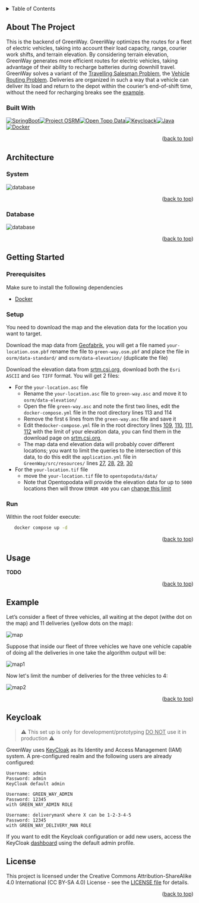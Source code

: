 <a name="readme-top"></a>

<div>
<details>
  <summary>Table of Contents</summary>
  <ol>
    <li>
      <a href="#about-the-project">About The Project</a>
      <ul>
        <li><a href="#built-with">Built With</a></li>
      </ul>
    </li>
    <li>
     <a href="#architecture">Architecture</a>
      <ul>
        <li><a href="#system">System</a></li>
        <li><a href="#database">Database</a></li>
      </ul>
    </li>
    <li>
      <a href="#getting-started">Getting Started</a>
      <ul>
        <li><a href="#prerequisites">Prerequisites</a></li>
        <li><a href="#setup">Setup</a></li>
        <li><a href="#run">Run</a></li>
      </ul>
    </li>
    <li><a href="#usage">Usage</a></li>
    <li><a href="#example">Example</a></li>
    <li><a href="#keycloak">Keycloak</a></li>
    <li>
     <a href="#license">License</a>
    </li>
  </ol>
</details>

<!-- ABOUT THE PROJECT -->
## About The Project

This is the backend of GreenWay. GreenWay optimizes the routes for a fleet of electric vehicles, taking into account their load capacity, range, courier work shifts, and terrain elevation. By considering terrain elevation, GreenWay generates more efficient routes for electric vehicles, taking advantage of their ability to recharge batteries during downhill travel. GreenWay solves a variant of the [Travelling Salesman Problem](https://en.wikipedia.org/wiki/Travelling_salesman_problem), the [Vehicle Routing Problem](https://en.wikipedia.org/wiki/Vehicle_routing_problem). Deliveries are organized in such a way that a vehicle can deliver its load and return to the depot within the courier’s end-of-shift time, without the need for recharging breaks see the [example](https://github.com/Redy1908/GreenWay-Backend?tab=readme-ov-file#example).

### Built With

[![SpringBoot][SpringBoot]][SpringBoot-url][![Project OSRM][ProjectOSRM]][ProjectOSRM-url][![Open Topo Data][OpenTopoData]][OpenTopoData-url][![Keycloack][Keycloack]][Keycloack-url][![Java][Java]][Java-url][![Docker][Docker]][Docker-url]

<p align="right">(<a href="#readme-top">back to top</a>)</p>

<!-- Design -->
## Architecture

### System

<img src="images/System.png" alt="database">

<p align="right">(<a href="#readme-top">back to top</a>)</p>

### Database

<img src="images/GreenWayDB.png" alt="database">

<p align="right">(<a href="#readme-top">back to top</a>)</p>

<!-- GETTING STARTED -->
## Getting Started

### Prerequisites

Make sure to install the following dependencies

* [Docker](https://docs.docker.com/desktop/)

### Setup

You need to download the map and the elevation data for the location you want to target.

Download the map data from [Geofabrik](https://www.geofabrik.de/), 
you will get a file named `your-location.osm.pbf` rename the file to `green-way.osm.pbf`
and place the file in `osrm/data-standard/` and `osrm/data-elevation/` (duplicate the file)

Download the elevation data from [srtm.csi.org](https://srtm.csi.cgiar.org/srtmdata/),
download both the `Esri ASCII` and `Geo TIFF` format.
You will get 2 files:
   - For the `your-location.asc` file 
     - Rename the `your-location.asc` file to `green-way.asc` and move it to `osrm/data-elevation/`
     - Open the file `green-way.asc` and note the first two lines, edit the `docker-compose.yml` file in the root directory lines 113 and 114
     - Remove the first `6` lines from the `green-way.asc` file and save it
     - Edit the`docker-compose.yml` file in the root directory lines [109][Github-url-9], [110][Github-url-10], [111][Github-url-11], [112][Github-url-12] with the limit of your elevation data, you can find them in the download page on [srtm.csi.org](https://srtm.csi.cgiar.org/srtmdata/), 
     - The map data end elevation data will probably cover different locations;
       you want to limit the queries to the intersection of this data, 
       to do this edit the `application.yml` file in `GreenWay/src/resources/` lines [27][Github-url-13], [28][Github-url-14], [29][Github-url-15], [30][Github-url-16] 
   - For the `your-location.tif` file
     - move the `your-location.tif` file to `opentopodata/data/`
     - Note that Opentopodata will provide the elevation data for up to `5000` locations then will throw `ERROR 400` you can [change this limit][Github-url-8]

### Run

Within the root folder execute:

```cmd
   docker compose up -d
```

<p align="right">(<a href="#readme-top">back to top</a>)</p>

<!-- USAGE EXAMPLES -->
## Usage

**TODO**

<p align="right">(<a href="#readme-top">back to top</a>)</p>

## Example

Let’s consider a fleet of three vehicles, all waiting at the depot (withe dot on the map) and 11 deliveries
(yellow dots on the map):

<img src="images/map.png" alt="map">

Suppose that inside our fleet of three vehicles we have one vehicle capable of doing all the deliveries in one take
the algorithm output will be:

<img src="images/map1.png" alt="map1">

Now let's limit the number of deliveries for the three vehicles to 4:

<img src="images/map3.png" alt="map2">

<p align="right">(<a href="#readme-top">back to top</a>)</p>

## Keycloak

> :warning: This set up is only for development/prototyping <u>DO NOT</u> use it in production :warning:

GreenWay uses [KeyCloak](https://www.keycloak.org/) as its Identity and Access Management (IAM) system.
A pre-configured realm and the following users are already configured:

```
Username: admin
Password: admin
KeyCloak default admin
```
```
Username: GREEN_WAY_ADMIN
Password: 12345
with GREEN_WAY_ADMIN ROLE
```
```
Username: deliverymanX where X can be 1-2-3-4-5
Password: 12345
with GREEN_WAY_DELIVERY_MAN ROLE
```

If you want to edit the Keycloak configuration or add new users, access the
KeyCloak [dashboard](http://localhost:8090/) using the default admin profile.

## License

This project is licensed under the Creative Commons Attribution-ShareAlike 4.0 International (CC BY-SA 4.0) License - see the [LICENSE file](https://github.com/Redy1908/GreenWay-Backend/blob/main/LICENSE) for details.

<p align="right">(<a href="#readme-top">back to top</a>)</p>
</div>


[SpringBoot]: https://img.shields.io/badge/SpringBoot-6DB33F?style=for-the-badge&logo=Spring&logoColor=white
[SpringBoot-url]: https://spring.io/projects/spring-boot
[ProjectOSRM]: https://img.shields.io/badge/Project_OSRM-black?style=for-the-badge&logo=openstreetmap&logoColor=6DB33F
[ProjectOSRM-url]: https://project-osrm.org/
[Docker]: https://img.shields.io/badge/Docker-2496ED?style=for-the-badge&logo=docker&logoColor=white
[Docker-url]: https://www.docker.com/
[Java]:https://img.shields.io/badge/Java-ED8B00?style=for-the-badge&logo=openjdk&logoColor=white
[Java-url]:https://www.oracle.com/it/java/technologies/downloads/
[Keycloack]:https://img.shields.io/badge/Keycloak-purple?style=for-the-badge&logo=keycloak&logoColor=FFFFFF
[Keycloack-url]: https://www.keycloak.org/
[OpenTopoData]: https://img.shields.io/badge/Open_Topo_Data-blue?style=for-the-badge
[OpenTopoData-url]: https://www.opentopodata.org/

[Github-url-1]: https://github.com/Redy1908/GreenWay-Backend/blob/a669dbe472d8ff0ce111a6f76280de9bd6a24f0e/osrm/Dockerfile-osrm-elevation#L6
[Github-url-2]: https://github.com/Redy1908/GreenWay-Backend/blob/a669dbe472d8ff0ce111a6f76280de9bd6a24f0e/GreenWay/src/main/resources/application.yml#L27
[Github-url-3]: https://github.com/Redy1908/GreenWay-Backend/blob/a669dbe472d8ff0ce111a6f76280de9bd6a24f0e/GreenWay/src/main/resources/application.yml#L28
[Github-url-4]: https://github.com/Redy1908/GreenWay-Backend/blob/a669dbe472d8ff0ce111a6f76280de9bd6a24f0e/GreenWay/src/main/resources/application.yml#L29
[Github-url-5]: https://github.com/Redy1908/GreenWay-Backend/blob/a669dbe472d8ff0ce111a6f76280de9bd6a24f0e/GreenWay/src/main/resources/application.yml#L30
[Github-url-6]: https://github.com/Redy1908/GreenWay-Backend/blob/a669dbe472d8ff0ce111a6f76280de9bd6a24f0e/docker-compose.yml#L65
[Github-url-7]: https://github.com/Redy1908/GreenWay-Backend/blob/a669dbe472d8ff0ce111a6f76280de9bd6a24f0e/GreenWay/pom.xml#L132C1-L132C26
[Github-url-8]: https://github.com/Redy1908/GreenWay-Backend/blob/a47ae71ee16a85db0d704b584f9cbfb288b84ad7/opentopodata/config.yaml#L2
[Github-url-9]: https://github.com/Redy1908/GreenWay-Backend/blob/9112e40020df8c6a8be55ab98fa40bc4517404df/docker-compose.yml#L109
[Github-url-10]: https://github.com/Redy1908/GreenWay-Backend/blob/9112e40020df8c6a8be55ab98fa40bc4517404df/docker-compose.yml#L110
[Github-url-11]: https://github.com/Redy1908/GreenWay-Backend/blob/9112e40020df8c6a8be55ab98fa40bc4517404df/docker-compose.yml#L111
[Github-url-12]: https://github.com/Redy1908/GreenWay-Backend/blob/9112e40020df8c6a8be55ab98fa40bc4517404df/docker-compose.yml#L112
[Github-url-13]: https://github.com/Redy1908/GreenWay-Backend/blob/9112e40020df8c6a8be55ab98fa40bc4517404df/GreenWay/src/main/resources/application.yml#L27
[Github-url-14]: https://github.com/Redy1908/GreenWay-Backend/blob/9112e40020df8c6a8be55ab98fa40bc4517404df/GreenWay/src/main/resources/application.yml#L28
[Github-url-15]: https://github.com/Redy1908/GreenWay-Backend/blob/9112e40020df8c6a8be55ab98fa40bc4517404df/GreenWay/src/main/resources/application.yml#L29
[Github-url-16]: https://github.com/Redy1908/GreenWay-Backend/blob/9112e40020df8c6a8be55ab98fa40bc4517404df/GreenWay/src/main/resources/application.yml#L30
